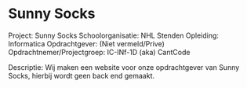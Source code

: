 ﻿# Sunny Socks

Project: Sunny Socks
Schoolorganisatie: NHL Stenden
Opleiding: Informatica
Opdrachtgever: (Niet vermeld/Prive)
Opdrachtnemer/Projectgroep: IC-INf-1D (aka) CantCode

Descriptie:
Wij maken een website voor onze opdrachtgever van Sunny Socks, hierbij wordt geen back end gemaakt.
